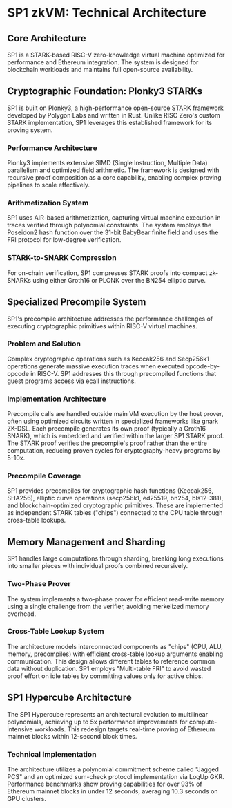 # SP1 zkVM: Technical Architecture

## Core Architecture

SP1 is a STARK-based RISC-V zero-knowledge virtual machine optimized for performance and Ethereum integration. The system is designed for blockchain workloads and maintains full open-source availability.

## Cryptographic Foundation: Plonky3 STARKs

SP1 is built on Plonky3, a high-performance open-source STARK framework developed by Polygon Labs and written in Rust. Unlike RISC Zero's custom STARK implementation, SP1 leverages this established framework for its proving system.

### Performance Architecture
Plonky3 implements extensive SIMD (Single Instruction, Multiple Data) parallelism and optimized field arithmetic. The framework is designed with recursive proof composition as a core capability, enabling complex proving pipelines to scale effectively.

### Arithmetization System
SP1 uses AIR-based arithmetization, capturing virtual machine execution in traces verified through polynomial constraints. The system employs the Poseidon2 hash function over the 31-bit BabyBear finite field and uses the FRI protocol for low-degree verification.

### STARK-to-SNARK Compression
For on-chain verification, SP1 compresses STARK proofs into compact zk-SNARKs using either Groth16 or PLONK over the BN254 elliptic curve.

## Specialized Precompile System

SP1's precompile architecture addresses the performance challenges of executing cryptographic primitives within RISC-V virtual machines.

### Problem and Solution
Complex cryptographic operations such as Keccak256 and Secp256k1 operations generate massive execution traces when executed opcode-by-opcode in RISC-V. SP1 addresses this through precompiled functions that guest programs access via ecall instructions.

### Implementation Architecture
Precompile calls are handled outside main VM execution by the host prover, often using optimized circuits written in specialized frameworks like gnark ZK-DSL. Each precompile generates its own proof (typically a Groth16 SNARK), which is embedded and verified within the larger SP1 STARK proof. The STARK proof verifies the precompile's proof rather than the entire computation, reducing proven cycles for cryptography-heavy programs by 5-10x.

### Precompile Coverage
SP1 provides precompiles for cryptographic hash functions (Keccak256, SHA256), elliptic curve operations (secp256k1, ed25519, bn254, bls12-381), and blockchain-optimized cryptographic primitives. These are implemented as independent STARK tables ("chips") connected to the CPU table through cross-table lookups.

## Memory Management and Sharding

SP1 handles large computations through sharding, breaking long executions into smaller pieces with individual proofs combined recursively.

### Two-Phase Prover
The system implements a two-phase prover for efficient read-write memory using a single challenge from the verifier, avoiding merkelized memory overhead.

### Cross-Table Lookup System
The architecture models interconnected components as "chips" (CPU, ALU, memory, precompiles) with efficient cross-table lookup arguments enabling communication. This design allows different tables to reference common data without duplication. SP1 employs "Multi-table FRI" to avoid wasted proof effort on idle tables by committing values only for active chips.

## SP1 Hypercube Architecture

The SP1 Hypercube represents an architectural evolution to multilinear polynomials, achieving up to 5x performance improvements for compute-intensive workloads. This redesign targets real-time proving of Ethereum mainnet blocks within 12-second block times.

### Technical Implementation
The architecture utilizes a polynomial commitment scheme called "Jagged PCS" and an optimized sum-check protocol implementation via LogUp GKR. Performance benchmarks show proving capabilities for over 93% of Ethereum mainnet blocks in under 12 seconds, averaging 10.3 seconds on GPU clusters.

